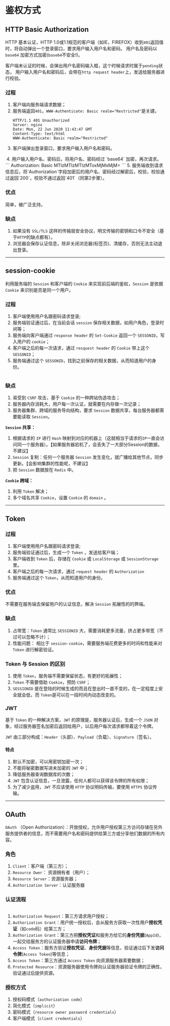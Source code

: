 # 鉴权方式

## HTTP Basic Authorization

HTTP 基本认证，HTTP 1.0或1.1规范的客户端（如IE，FIREFOX）收到`401`返回值时，将自动弹出一个登录窗口，要求用户输入用户名和密码。 用户名及密码以 `base64` 加密方式加密(`base64`不安全!)。

客户端未认证的时候，会弹出用户名密码输入框，这个时候请求时属于`pending`状态， 用户输入用户名和密码后，会带在`http request header`上，发送给服务器进行校验。

### 过程
1. 客户端向服务端请求数据；
2. 服务端返回`401`，`WWW-Authenticate: Basic realm="Restricted"`是关键。
    ```
    HTTP/1.1 401 Unauthorized
    Server: nginx
    Date: Mon, 22 Jun 2020 11:43:47 GMT
    Content-Type: text/html
    WWW-Authenticate: Basic realm="Restricted"
    ```
3. 客户端弹出登录窗口，要求用户输入用户名和密码。
<img :src="$withBase('/assets/program/authentication/401.jpg')"/>
4. 用户输入用户名、密码后，将用户名、密码经过 `base64` 加密，再次请求。
    ```
    Authorization: Basic MTIzMTIzMTIzMToxMjMxMjM=
    ```
5. 服务端收到请求信息后，将`Authorization`字段加密后的用户名、密码经过解密后，校验，校验通过返回`200`，校验不通过返回`401`（同第2步骤）。

### 优点

简单，被广泛支持。

### 缺点

1. 如果没有 `SSL/TLS` 这样的传输层安全协议，明文传输的密钥和口令不安全（基于`HTTP`的缺点都有）。
2. 浏览器会保存认证信息，除非关闭浏览器(标签页)、清缓存，否则无法主动退出登录。

---

## session-cookie

利用服务端的 `Session` 和客户端的 `Cookie` 来实现前后端的鉴权，`Session` 是依据 `Cookie` 来识别是否是同一个用户。

### 过程
1. 客户端使用用户名跟密码请求登录;
2. 服务端验证通过后，在当前会话 `session` 保存相关数据，如用户角色，登录时间等；
3. 服务端向客户端通过 `response header` 的 `Set-Cookie` 返回一个 `SESSONID`，写入用户的 `cookie`；
4. 客户端之后的每一次请求，通过 `resquest header` 的 `Cookie` 带上这个`SESSONID`；
5. 服务端通过这个 `SESSONID`，找到之前保存的相关数据，从而知道用户的身份。

<img :src="$withBase('/assets/program/authentication/session-cookie')"/>

### 缺点
1. 易受到 `CSRF` 攻击，基于 `Cookie` 的一种跨站伪造攻击；
2. 服务器内存消耗大，用户每一次认证，就需要在内存做一次记录；
3. 服务器集群、跨域的服务导向结构，要求 `Session` 数据共享，每台服务器都需要能读取 `Session`。

**`Session` 共享：**
1. 根据请求的 `IP` 进行 `Hash` 映射到对应的机器上（这就相当于请求的`IP`一直会访问同一个服务器）。【如果服务器宕机了，会丢失了一大部分Session的数据，不建议】
2. `Session` 复制：任何一个服务器 `Session` 发生变化，就广播给其他节点，同步更新。【会影响集群的性能呢，不建议】
3. 把 `Session` 数据放在 `Redis` 中。

**`Cookie` 跨域：**
1. 利用 `Token` 解决；
2. 多个域名共享 `Cookie`，设置 `Cookie` 的 `domain` 。

---

## Token

### 过程
1. 客户端使用用户名跟密码请求登录;
2. 服务端验证通过后，生成一个 `Token` ，发送给客户端；
3. 客户端收到 `Token` 后，存储在 `Cookie` 或 `LocalStorage` 或 `SessionStorage` 里。
4. 客户端之后的每一次请求，通过 `request header` 的 `Authorization` 
5. 服务端通过这个 `Token`，从而知道用户的身份。

### 优点
不需要在服务端去保留用户的认证信息，解决 `Session` 拓展性的的弊端。

### 缺点
1. 占带宽：`Token` 通常比 `SESSIONID` 大，需要消耗更多流量，挤占更多带宽（不过可以忽略不计）；
2. 性能问题： 相比于 `session-cookie`，需要服务端花费更多的时间和性能来对 `Token` 进行解密验证。

### Token 与 Session 的区别
1. 使用 `Token`，服务端不需要保留状态，有更好的拓展性；
2. `Token` 不需要借助 `Cookie`，预防 `CSRF`；
3. `SESSIONID` 是在登陆的时候生成的而且在登出时一直不变的，在一定程度上安全就会低，而 `Token`是可以在一段时间内动态改变的。

### JWT
基于 `Token` 的一种解决方案，`JWT` 的原理是，服务器认证后，生成一个 `JSON` 对象，经过服务器签名加密后返回给用户，以后用户每次请求都带着这个令牌。

`JWT` 由三部分构成：`Header`（头部）、`Payload`（负载）、`Signature`（签名）。

#### 特点
1. 默认不加密，可以用密钥加密一次；
2. 不能将秘密数据写进未加密的 `JWT` 中；
3. 降低服务器查询数据库的次数；
4. `JWT` 包含认证信息，一旦泄露，任何人都可以获得该令牌的所有权限；
5. 为了减少盗用，`JWT` 不应该使用 `HTTP` 协议明码传输，要使用 `HTTPS` 协议传输。

---

## OAuth

`OAuth` （Open Authorization）：开放授权，允许用户授权第三方访问存储在另外服务提供者的信息，而不需要用户名和密码提供给第三方或分享他们数据的所有内容。

### 角色
1. `Client`：客户端（第三方）；
2. `Resource Ower`： 资源拥有者（用户）；
3. `Resource Server`：资源服务器；
4. `Authorization Server`：认证服务器

### 认证流程
<img :src="$withBase('/assets/program/authentication/oauth.png')"/>

1. `Authorization Request`：第三方请求用户授权；
2. `Authorization Grant`：用户统一授权后，会从服务方获取一次性用户**授权凭证**（如`code`码）给第三方；
3. `Authorization Grant`：第三方把**授权凭证**和服务方给它的**身份凭据**(`AppId`)，一起交给服务方的认证服务器申请**访问令牌**；
4. `Access Token`：服务方验证**授权凭证**、**身份凭据**等信息，验证通过后下发**访问令牌**(`Access Token`)等信息；
5. `Access Token`：第三方通过 `Access Token` 向资源服务器索要数据；
6. `Protected Resource`：资源服务器使用令牌向认证服务器验证令牌的正确性，验证通过后提供资源。

### 授权方式
1. 授权码模式（`authorization code`）
2. 简化模式（`implicit`）
3. 密码模式（`resource owner password credentials`）
4. 客户端模式（`client credentials`）
